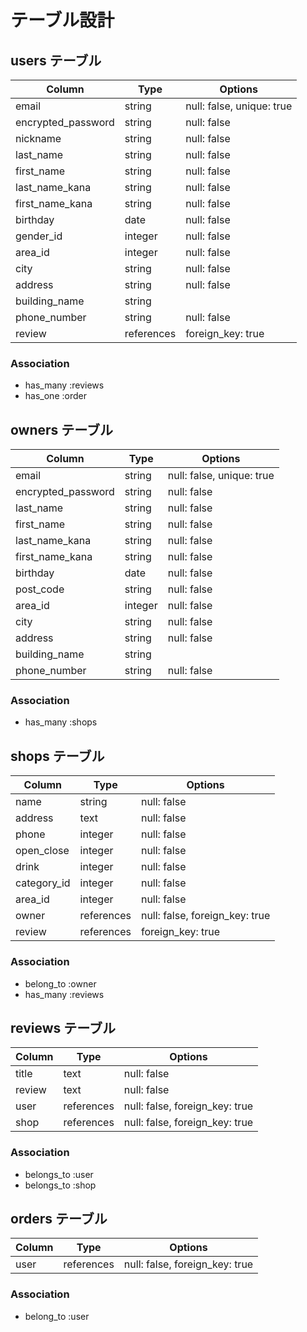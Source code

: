 # テーブル設計

## users テーブル

| Column             | Type       | Options                        |
| ------------------ | ---------- | ------------------------------ |
| email              | string     | null: false, unique: true      |
| encrypted_password | string     | null: false                    |
| nickname           | string     | null: false                    |
| last_name          | string     | null: false                    |
| first_name         | string     | null: false                    |
| last_name_kana     | string     | null: false                    |
| first_name_kana    | string     | null: false                    |
| birthday           | date       | null: false                    |
| gender_id          | integer    | null: false                    |
| area_id            | integer    | null: false                    |
| city               | string     | null: false                    |
| address            | string     | null: false                    |
| building_name      | string     |                                |
| phone_number       | string     | null: false                    |
| review             | references | foreign_key: true              |

### Association
- has_many :reviews
- has_one :order



## owners テーブル

| Column             | Type    | Options                   |
| ------------------ | ------- | ------------------------- |
| email              | string  | null: false, unique: true |
| encrypted_password | string  | null: false               |
| last_name          | string  | null: false               |
| first_name         | string  | null: false               |
| last_name_kana     | string  | null: false               |
| first_name_kana    | string  | null: false               |
| birthday           | date    | null: false               |
| post_code          | string  | null: false               |
| area_id            | integer | null: false               |
| city               | string  | null: false               |
| address            | string  | null: false               |
| building_name      | string  |                           |
| phone_number       | string  | null: false               |

### Association
- has_many :shops


## shops テーブル

| Column      | Type       | Options                        |
| ----------- | ---------- | ------------------------------ |
| name        | string     | null: false                    |
| address     | text       | null: false                    |
| phone       | integer    | null: false                    |
| open_close  | integer    | null: false                    |
| drink       | integer    | null: false                    |
| category_id | integer    | null: false                    |
| area_id     | integer    | null: false                    |
| owner       | references | null: false, foreign_key: true |
| review      | references | foreign_key: true              |

### Association
- belong_to :owner
- has_many :reviews




## reviews テーブル
| Column    | Type       | Options                        |
| --------- | ---------- | ------------------------------ |
| title     | text       | null: false                    |
| review    | text       | null: false                    |
| user      | references | null: false, foreign_key: true |
| shop      | references | null: false, foreign_key: true |

### Association
- belongs_to :user
- belongs_to :shop



##  orders テーブル

| Column        | Type       | Options                        |
| ------------- | ---------- | ------------------------------ |
| user          | references | null: false, foreign_key: true |

### Association
- belong_to :user
